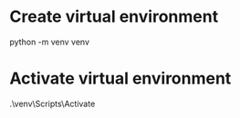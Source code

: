 # Create virtual environment

python -m venv venv

# Activate virtual environment

.\venv\Scripts\Activate
